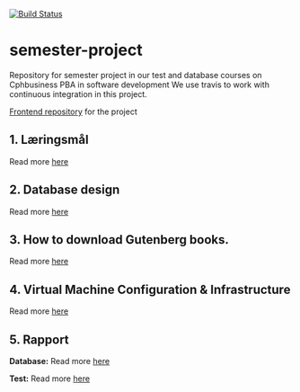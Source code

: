 [![Build Status](https://travis-ci.org/hilleer/semester-project.svg?branch=master)](https://travis-ci.org/hilleer/semester-project)

# semester-project
Repository for semester project in our test and database courses on Cphbusiness PBA in software development
We use travis to work with continuous integration in this project. 

[Frontend repository](https://github.com/hilleer/semester-project-frontend) for the project


## 1. Læringsmål

Read more [here](https://github.com/hilleer/semester-project/wiki/L%C3%A6ringsm%C3%A5l)

## 2. Database design

Read more [here](https://github.com/hilleer/semester-project/wiki/Database-design)

## 3. How to download Gutenberg books. 

Read more [here](https://github.com/hilleer/semester-project/wiki/GUIDE:-How-to-Download-Gutenberg-Books)

## 4. Virtual Machine Configuration & Infrastructure

Read more [here](https://github.com/hilleer/semester-project/wiki/Virtual-Machine-Configuration-&-Infrastructure)

## 5. Rapport 

**Database:** Read more [here](https://github.com/hilleer/semester-project/wiki/Rapport-database)

**Test:** Read more [here](https://github.com/hilleer/semester-project/wiki/Rapport-test)

